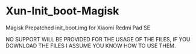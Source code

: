 # Xun-Init_boot-Magisk
Magisk Prepatched init_boot.img for Xiaomi Redmi Pad SE

NO SUPPORT WILL BE PROVIDED FOR THE USAGE OF THE FILES, IF YOU DOWNLOAD THE FILES I ASSUME YOU KNOW HOW TO USE THEM. 
